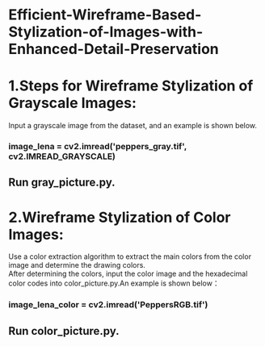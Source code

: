 # Efficient-Wireframe-Based-Stylization-of-Images-with-Enhanced-Detail-Preservation
# 1.Steps for Wireframe Stylization of Grayscale Images:  
Input a grayscale image from the dataset, and an example is shown below.
### image_lena = cv2.imread('peppers_gray.tif', cv2.IMREAD_GRAYSCALE)
## Run gray_picture.py.

# 2.Wireframe Stylization of Color Images: 
Use a color extraction algorithm to extract the main colors from the color image and determine the drawing colors.  
After determining the colors, input the color image and the hexadecimal color codes into color_picture.py.An example is shown below：
### image_lena_color = cv2.imread('PeppersRGB.tif')
## Run color_picture.py.


